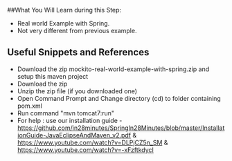 ##What You Will Learn during this Step:
- Real world Example with Spring.
- Not very different from previous example.

## Useful Snippets and References
- Download the zip mockito-real-world-example-with-spring.zip and setup this maven project
- Download the zip 
- Unzip the zip file (if you downloaded one)
- Open Command Prompt and Change directory (cd) to folder containing pom.xml
- Run command "mvn tomcat7:run"
- For help : use our installation guide - https://github.com/in28minutes/SpringIn28Minutes/blob/master/InstallationGuide-JavaEclipseAndMaven_v2.pdf & https://www.youtube.com/watch?v=DLPjCZ5n_SM &
https://www.youtube.com/watch?v=-xFzftkdycI